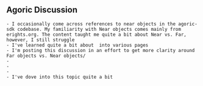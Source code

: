 ## Agoric Discussion
	- I occasionally come across references to near objects in the agoric-sdk codebase. My familiarity with Near objects comes mainly from erights.org. The content taught me quite a bit about Near vs. Far, however, I still struggle
	- I've learned quite a bit about  into various pages
	- I'm posting this discussion in an effort to get more clarity around Far objects vs. Near objects/
	-
	-
	-
	- I've dove into this topic quite a bit
